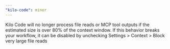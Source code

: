 ```yaml
---
"kilo-code": minor
---
```


Kilo Code will no longer process file reads or MCP tool outputs if the estimated size is over 80% of the context window. If this behavior breaks your workflow, it can be disabled by unchecking Settings > Context > Block very large file reads
